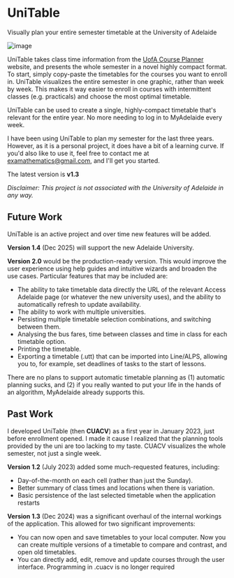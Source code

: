 # UniTable
Visually plan your entire semester timetable at the University of Adelaide

![image](https://github.com/user-attachments/assets/2e77953b-92f5-4e41-8535-298d9759c88f)



UniTable takes class time information from the [UofA Course Planner](https://access.adelaide.edu.au/courses/) website, and presents the whole semester in a novel highly compact format. To start, simply copy-paste the timetables for the courses you want to enroll in. UniTable visualizes the entire semester in one graphic, rather than week by week. This makes it way easier to enroll in courses with intermittent classes (e.g. practicals) and choose the most optimal timetable. 

UniTable can be used to create a single, highly-compact timetable that's relevant for the entire year. No more needing to log in to MyAdelaide every week. 

I have been using UniTable to plan my semester for the last three years. However, as it is a personal project, it does have a bit of a learning curve. If you'd also like to use it, feel free to contact me at <examathematics@gmail.com>, and I'll get you started.

The latest version is **v1.3**

_Disclaimer: This project is not associated with the University of Adelaide in any way._
## Future Work
UniTable is an active project and over time new features will be added.

**Version 1.4** (Dec 2025) will support the new Adelaide University.

**Version 2.0** would be the production-ready version. This would improve the user experience using help guides and intuitive wizards and broaden the use cases.
Particular features that may be included are:

-	The ability to take timetable data directly the URL of the relevant Access Adelaide page (or whatever the new university uses), and the ability to automatically refresh to update availability.
-	The ability to work with multiple universities.
-	Persisting multiple timetable selection combinations, and switching between them.
-	Analysing the bus fares, time between classes and time in class for each timetable option.
-	Printing the timetable.
-	Exporting a timetable (.utt) that can be imported into Line/ALPS, allowing you to, for example, set deadlines of tasks to the start of lessons.

There are no plans to support automatic timetable planning as (1) automatic planning sucks, and (2) if you really wanted to put your life in the hands of an algorithm, MyAdelaide already supports this.
## Past Work
I developed UniTable (then **CUACV**) as a first year in January 2023, just before enrollment opened. I made it cause I realized that the planning tools provided by the uni are too lacking to my taste. CUACV visualizes the whole semester, not just a single week.

**Version 1.2** (July 2023) added some much-requested features, including:

-	Day-of-the-month on each cell (rather than just the Sunday).
-	Better summary of class times and locations when there is variation.
-	Basic persistence of the last selected timetable when the application restarts


**Version 1.3** (Dec 2024) was a significant overhaul of the internal workings of the application. This allowed for two significant improvements:
- You can now open and save timetables to your local computer. Now you can create multiple versions of a timetable to compare and contrast, and open old timetables.
- You can directly add, edit, remove and update courses through the user interface. Programming in .cuacv is no longer required
